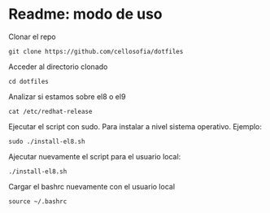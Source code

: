 # Readme: modo de uso 

Clonar el repo

`git clone https://github.com/cellosofia/dotfiles`

Acceder al directorio clonado

`cd dotfiles`

Analizar si estamos sobre el8 o el9

`cat /etc/redhat-release`

Ejecutar el script con sudo. Para instalar a nivel sistema operativo. Ejemplo:

`sudo ./install-el8.sh`

Ajecutar nuevamente el script para el usuario local:

`./install-el8.sh`

Cargar el bashrc nuevamente con el usuario local

`source ~/.bashrc`
